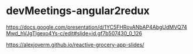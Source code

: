 # devMeetings-angular2redux

https://docs.google.com/presentation/d/1YC5FHRovANbAP4AbgUdMVQ74Mwd_hVJgTlgexo4Ys-c/edit#slide=id.gf7b507430_0_126

https://alexjoverm.github.io/reactive-grocery-app-slides/

